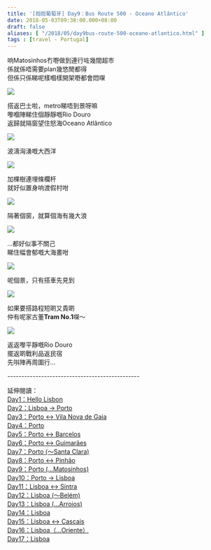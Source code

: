 ```yaml
---
title: '[抱抱葡萄牙] Day9：Bus Route 500 - Oceano Atlântico'
date: 2018-05-03T09:38:00.000+08:00
draft: false
aliases: [ "/2018/05/day9bus-route-500-oceano-atlantico.html" ]
tags : [travel - Portugal]
---
```


响Matosinhos冇嘢做到連行咗幾間超市  
係就係唔需要plan幾悠閒都得  
但係只係睇呢樣嗰樣開架嘢都會悶㗎  

![](https://c1.staticflickr.com/1/951/41848943851_f5b03cd1d5_z.jpg)

搭返巴士啦，metro睇唔到景呀嘛  
嚟嗰陣睇住個靜靜嘅Rio Douro  
返歸就隔窗望住怒海Oceano Atlântico  

![](https://c1.staticflickr.com/5/4316/36046865386_7e10d9e751_z.jpg)

波濤洶湧嘅大西洋  

![](https://c1.staticflickr.com/1/872/40042051220_25a823dbbc_z.jpg)

加棵樹連埋條欄杆  
就好似置身响渡假村咁  

![](https://c1.staticflickr.com/1/970/41848943221_4135b89abf_z.jpg)

隔著個窗，就算個海有幾大浪  

![](https://c1.staticflickr.com/1/974/40042050680_3d1221f59e_z.jpg)

...都好似事不關己  
睇住幅會郁嘅大海畫咁  

![](https://c1.staticflickr.com/5/4328/36046865326_e6859902f1_z.jpg)

呢個景，只有搭車先見到

![](https://c1.staticflickr.com/1/830/40949952255_31edf591ef_z.jpg)

如果要搭路程短啲又貴啲  
仲有呢家古董**Tram No.1**㗎～  

![](https://c1.staticflickr.com/1/907/41848942751_a2b3509b83_z.jpg)

返返嚟平靜嘅Rio Douro  
擺返啲戰利品返民宿  
先唞陣再周圍行...  
  
\-----------------------------------------------  
  
  
延伸閱讀：  
[Day1：Hello Lisbon](https://www.hidie.net/2017/07/day1hello-lisbon.html)  
[Day2：Lisboa → Porto](https://www.hidie.net/2017/07/day2lisboa-porto.html)  
[Day3：Porto ↔ Vila Nova de Gaia](https://www.hidie.net/2017/07/day3porto-vila-nova-de-gaia.html)  
[Day4：Porto](http://www.hidie.net/2017/07/day4porto.html)  
[Day5：Porto ↔ Barcelos](http://www.hidie.net/2017/07/day5porto-barcelos.html)  
[Day6：Porto ↔ Guimarães](http://www.hidie.net/2017/07/day6porto-guimaraes.html)  
[Day7：Porto (～Santa Clara)](http://www.hidie.net/2017/08/day7porto-santa-clara.html)  
[Day8：Porto ↔ Pinhão](http://www.hidie.net/2017/08/day8porto-pinhao.html)  
[Day9：Porto (...Matosinhos)](http://www.hidie.net/2017/08/day9porto-matosinhos.html)  
[Day10：Porto → Lisboa](http://www.hidie.net/2017/08/day10porto-lisboa.html)  
[Day11：Lisboa ↔ Sintra](http://www.hidie.net/2017/08/day11lisboa-sintra.html)  
[Day12：Lisboa (～Belém)](http://www.hidie.net/2017/08/day12lisboa-belem.html)  
[Day13：Lisboa (...Arroios)](http://www.hidie.net/2017/08/day13lisboa-arroios.html)  
[Day14：Lisboa](http://www.hidie.net/2017/08/day14lisboa.html)  
[Day15：Lisboa ↔ Cascais](http://www.hidie.net/2017/08/day15lisboa-cascais.html)  
[Day16：Lisboa（...Oriente）](http://www.hidie.net/2017/08/day16lisboaoriente.html)  
[Day17：Lisboa](http://www.hidie.net/2017/08/day17lisboa.html)